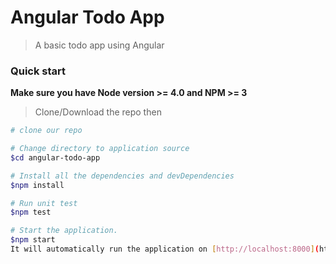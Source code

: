 # Angular Todo App


> A basic todo app using Angular

### Quick start
**Make sure you have Node version >= 4.0 and NPM >= 3**
> Clone/Download the repo then 

```bash
# clone our repo

# Change directory to application source
$cd angular-todo-app

# Install all the dependencies and devDependencies
$npm install

# Run unit test
$npm test

# Start the application. 
$npm start
It will automatically run the application on [http://localhost:8000](http://localhost:8000) in your browser

```

